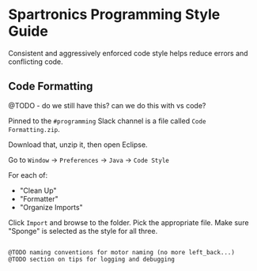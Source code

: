 # Spartronics Programming Style Guide

Consistent and aggressively enforced code style helps reduce errors and conflicting code.

## Code Formatting

@TODO - do we still have this? can we do this with vs code?


Pinned to the `#programming` Slack channel is a file called `Code Formatting.zip`.

Download that, unzip it, then open Eclipse.

Go to `Window` &rarr; `Preferences` &rarr; `Java` &rarr; `Code Style`

For each of:

- "Clean Up"
- "Formatter"
- "Organize Imports"

Click `Import` and browse to the folder. Pick the appropriate file. Make sure "Sponge" is selected as the style for all three.

~~~~

@TODO naming conventions for motor naming (no more left_back...)
@TODO section on tips for logging and debugging
